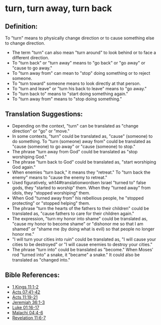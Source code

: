 # turn, turn away, turn back #

## Definition: ##

To "turn" means to physically change direction or to cause something else to change direction.

* The term "turn" can also mean "turn around" to look behind or to face a different direction.
* To "turn back" or "turn away" means to "go back" or "go away" or "cause to go away."
* To "turn away from" can mean to "stop" doing something or to reject someone.
* To "turn toward" someone means to look directly at that person.
* To "turn and leave" or "turn his back to leave" means to "go away."
* To "turn back to" means to "start doing something again."
* To "turn away from" means to "stop doing something."

## Translation Suggestions: ##

* Depending on the context, "turn" can be translated as "change direction" or "go" or "move."
* In some contexts, "turn" could be translated as, "cause" (someone) to do something. To "turn (someone) away from" could be translated as "cause (someone) to go away" or "cause (someone) to stop."
* The phrase "turn away from God" could be translated as "stop worshiping God."
* The phrase "turn back to God" could be translated as, "start worshiping God again."
* When enemies "turn back," it means they "retreat." To "turn back the enemy" means to "cause the enemy to retreat."
* Used figuratively, wh14#translationwordsen Israel "turned to" false gods, they "started to worship" them. When they "turned away" from idols, they "stopped worshiping" them.
* When God "turned away from" his rebellious people, he "stopped protecting" or "stopped helping" them.
* The phrase "turn the hearts of the fathers to their children" could be translated as, "cause fathers to care for their children again."
* The expression, "turn my honor into shame" could be translated as, "cause my honor to become shame" or "dishonor me so that I am shamed" or "shame me (by doing what is evil) so that people no longer honor me."
* "I will turn your cities into ruin" could be translated as, "I will cause your cities to be destroyed" or "I will cause enemies to destroy your cities."
* The phrase "turn into" could be translated as "become." When Moses' rod "turned into" a snake, it "became" a snake." It could also be translated as "changed into."



## Bible References: ##

* [1 Kings 11:1-2](en/tn/1ki/help/11/01)
* [Acts 07:41-42](en/tn/act/help/07/41)
* [Acts 11:19-21](en/tn/act/help/11/19)
* [Jeremiah 36:1-3](en/tn/jer/help/36/01)
* [Luke 01:16-17](en/tn/luk/help/01/16)
* [Malachi 04:4-6](en/tn/mal/help/04/04)
* [Revelation 11:6-7](en/tn/rev/help/11/06)